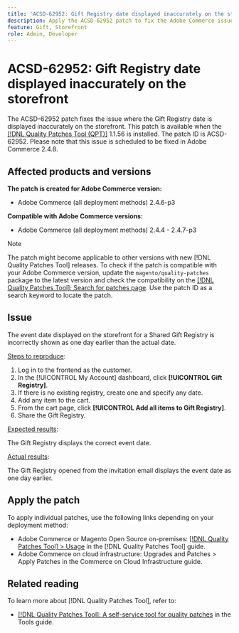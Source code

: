```yaml
---
title: 'ACSD-62952: Gift Registry date displayed inaccurately on the storefront'
description: Apply the ACSD-62952 patch to fix the Adobe Commerce issue where the Gift Registry date is displayed inaccurately on the storefront.
feature: Gift, Storefront
role: Admin, Developer
---
```


# ACSD-62952: Gift Registry date displayed inaccurately on the storefront

The ACSD-62952 patch fixes the issue where the Gift Registry date is displayed inaccurately on the storefront. This patch is available when the [[!DNL Quality Patches Tool (QPT)]](/help/tools/quality-patches-tool/quality-patches-tool-to-self-serve-quality-patches.md) 1.1.56 is installed. The patch ID is ACSD-62952. Please note that this issue is scheduled to be fixed in Adobe Commerce 2.4.8.

## Affected products and versions

**The patch is created for Adobe Commerce version:**

* Adobe Commerce (all deployment methods) 2.4.6-p3

**Compatible with Adobe Commerce versions:**

* Adobe Commerce (all deployment methods) 2.4.4 - 2.4.7-p3

>[!NOTE]
>
>The patch might become applicable to other versions with new [!DNL Quality Patches Tool] releases. To check if the patch is compatible with your Adobe Commerce version, update the `magento/quality-patches` package to the latest version and check the compatibility on the [[!DNL Quality Patches Tool]: Search for patches page](https://experienceleague.adobe.com/tools/commerce-quality-patches/index.html). Use the patch ID as a search keyword to locate the patch.

## Issue

The event date displayed on the storefront for a Shared Gift Registry is incorrectly shown as one day earlier than the actual date.

<u>Steps to reproduce</u>:

1. Log in to the frontend as the customer.
1. In the [!UICONTROL My Account] dashboard, click **[!UICONTROL Gift Registry]**.
1. If there is no existing registry, create one and specify any date.
1. Add any item to the cart.
1. From the cart page, click **[!UICONTROL Add all items to Gift Registry]**.
1. Share the Gift Registry.

<u>Expected results</u>:

The Gift Registry displays the correct event date.

<u>Actual results</u>:

The Gift Registry opened from the invitation email displays the event date as one day earlier.

## Apply the patch

To apply individual patches, use the following links depending on your deployment method:

* Adobe Commerce or Magento Open Source on-premises: [[!DNL Quality Patches Tool] > Usage](/help/tools/quality-patches-tool/usage.md) in the [!DNL Quality Patches Tool] guide.
* Adobe Commerce on cloud infrastructure: Upgrades and Patches > Apply Patches in the Commerce on Cloud Infrastructure guide.

## Related reading

To learn more about [!DNL Quality Patches Tool], refer to:

* [[!DNL Quality Patches Tool]: A self-service tool for quality patches](/help/tools/quality-patches-tool/quality-patches-tool-to-self-serve-quality-patches.md) in the Tools guide.

